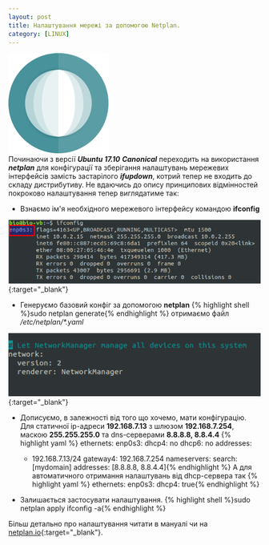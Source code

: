 ```yaml
---
layout: post
title: Налаштування мережі за допомогою Netplan.
category: [LINUX]
---
```

![netplan logo](/assets/media/netplan.png?style=head)  
Починаючи з версії ***Ubuntu 17.10*** ***Canonical*** переходить на використання ***netplan*** для конфігурації та зберігання налаштувань мережевих інтерфейсів замість застарілого ***ifupdown***, котрий тепер не входить до складу дистрибутиву. Не вдаючись до опису принципових відмінностей покроково налаштування тепер виглядатиме так: <!--more-->

- Взнаємо ім'я необхідного мережевого інтерфейсу командою **ifconfig**

[![ifconfig](/assets/media/ifconfig.png?style=blog "ifconfig")](/assets/media/ifconfig.png "ifconfig"){:target="_blank"}

- Генеруємо базовий конфіг за допомогою **netplan**
    {% highlight shell %}sudo netplan generate{% endhighlight %}
отримаємо файл */etc/netplan/\*.yaml*

[![netplan_generate](/assets/media/netplan_generate.png?style=blog "netplan_generate")](/assets/media/netplan_generate.png "netplan_generate"){:target="_blank"}

- Дописуємо, в залежності від того що хочемо, мати конфігурацію.
Для статичної ip-aдреси **192.168.7.13** з шлюзом **192.168.7.254**, маскою **255.255.255.0** та dns-серверами **8.8.8.8, 8.8.4.4**
  {% highlight yaml %}  ethernets:
  enp0s3:
  dhcp4: no
  dhcp6: no
  addresses:
    - 192.168.7.13/24
  gateway4:  192.168.7.254
  nameservers:
    search: [mydomain]
    addresses: [8.8.8.8, 8.8.4.4]{% endhighlight %}
А для автоматичного отримання налаштувань від dhcp-сервера так
  {% highlight yaml %}  ethernets:
  enp0s3:
  dhcp4: true{% endhighlight %}

- Залишається застосувати налаштування.
    {% highlight shell %}sudo netplan apply
ifconfig -a{% endhighlight %}

Більш детально про налаштування читати в мануалі чи на [netplan.io](https://netplan.io/ "netplan.io"){:target="_blank"}.
